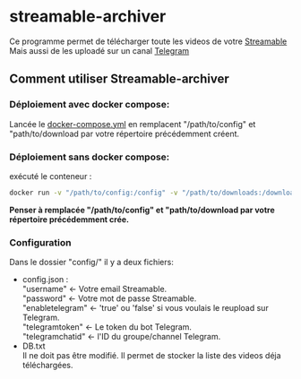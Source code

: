 # streamable-archiver
Ce programme permet de télécharger toute les videos de votre [Streamable](https://streamable.com/)  
Mais aussi de les uploadé sur un canal [Telegram](https://telegram.org/)
## Comment utiliser Streamable-archiver
### Déploiement avec docker compose:
Lancée le [docker-compose.yml](https://github.com/louino2478/streamable-archiver/blob/main/docker-compose.yml) en remplacent "/path/to/config" et "path/to/download par votre répertoire précédemment créent.
### Déploiement sans docker compose:
exécuté le conteneur :
```bash
docker run -v "/path/to/config:/config" -v "/path/to/downloads:/downloads" ghcr.io/louino2478/streamable-archiver:latest
```
**Penser à remplacée "/path/to/config" et "path/to/download par votre répertoire précédemment crée.**
### Configuration
Dans le dossier "config/" il y a deux fichiers:
- config.json :  
    "username" <- Votre email Streamable.  
    "password" <- Votre mot de passe Streamable.  
    "enabletelegram" <- 'true' ou 'false' si vous voulais le reupload sur Telegram.  
    "telegramtoken" <- Le token du bot Telegram.  
    "telegramchatid" <- l'ID du groupe/channel Telegram.
- DB.txt  
    Il ne doit pas être modifié. Il permet de stocker la liste des videos déja téléchargées.
